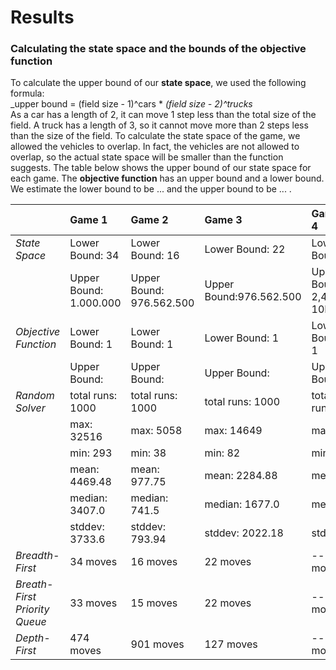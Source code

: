 # Results
### Calculating the state space and the bounds of the objective function
To calculate the upper bound of our **state space**, we used the following formula:  
  _upper bound = (field size - 1)^cars * _(field size - 2)^trucks_  
  As a car has a length of 2, it can move 1 step less than the total size of the
field. A truck has a length of 3, so it cannot move more than 2 steps less than
the size of the field.
  To calculate the state space of the game, we allowed the vehicles to overlap. In
fact, the vehicles are not allowed to overlap, so the actual state space will be
smaller than the function suggests. The table below shows the upper bound of our
state space for each game.
  The **objective function** has an upper bound and a lower bound. We estimate the
lower bound to be ... and the upper bound to be ... .




||Game 1|Game 2|Game 3|Game 4|Game 5|Game 6|Game 7|
|---| :--- | :--- | :---| :---| :---| :---| :---|
|_State Space_|Lower Bound: 34|Lower Bound: 16|Lower Bound: 22|Lower Bound: |Lower Bound: |Lower Bound: |Lower Bound: |
||Upper Bound: 1.000.000|Upper Bound: 976.562.500|Upper Bound:976.562.500|Upper Bound: 2,43 * 10E18|Upper Bound:2,12 * 10E21|Upper Bound: 1,04 * 10E23 |Upper Bound:1,31 * 10E44|
|_Objective Function_|Lower Bound: 1|Lower Bound: 1|Lower Bound: 1|Lower Bound: 1|Lower Bound: 1|Lower Bound: 1|Lower Bound: 1|
||Upper Bound: |Upper Bound: |Upper Bound: |Upper Bound: |Upper Bound: |Upper Bound: |Upper Bound: |
|_Random Solver_|total runs: 1000|total runs: 1000|total runs: 1000|total runs: 0|total runs: 0|total runs: 0|total runs: 0|
||max: 32516|max: 5058|max: 14649|max: |max: |max: |max: |
||min: 293|min: 38|min: 82|min: |min: |min: |min: |
||mean: 4469.48|mean: 977.75|mean: 2284.88|mean: |mean: |mean: |mean: |
||median: 3407.0|median: 741.5|median: 1677.0|median: |median: |median: |median: |
||stddev: 3733.6|stddev: 793.94|stddev: 2022.18|stddev: |stddev: |stddev: |stddev: |
|_Breadth-First_|34 moves|16 moves|22 moves|-- moves|-- moves|-- moves|-- moves|
|_Breath-First Priority Queue_|33 moves|15 moves|22 moves|-- moves|-- moves|-- moves|-- moves|
|_Depth-First_|474 moves|901 moves|127 moves|-- moves|-- moves|-- moves|-- moves|
